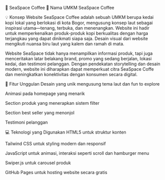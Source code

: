 🌊 SeaSpace Coffee
📝 Nama UMKM
SeaSpace Coffee

💡 Konsep Website
SeaSpace Coffee adalah sebuah UMKM berupa kedai kopi lokal yang berlokasi di kota Bogor, mengusung konsep laut sebagai inspirasi utama—tenang, terbuka, dan menenangkan. Website ini hadir untuk memperkenalkan produk-produk kopi berkualitas dengan harga terjangkau yang dapat dinikmati siapa saja. Desain visual dari website mengikuti nuansa biru laut yang kalem dan ramah di mata.

Website SeaSpace tidak hanya menampilkan informasi produk, tapi juga menceritakan latar belakang brand, promo yang sedang berjalan, lokasi kedai, dan testimoni pelanggan. Dengan pendekatan storytelling dan desain modern, website ini diharapkan dapat memperkuat citra SeaSpace Coffe dan meningkatkan konektivitas dengan konsumen secara digital.

🌟 Fitur Unggulan
Desain yang unik mengusung tema laut dan fun to explore

Animasi pada homepage yang menarik

Section produk yang menerapkan sistem filter
  
Section best seller yang menonjol

Testimoni pelanggan

💻 Teknologi yang Digunakan
HTML5 untuk struktur konten

Tailwind CSS untuk styling modern dan responsif

JavaScript untuk animasi, interaksi seperti scroll dan hamburger menu

Swiper.js untuk carousel produk

GitHub Pages untuk hosting website secara gratis

